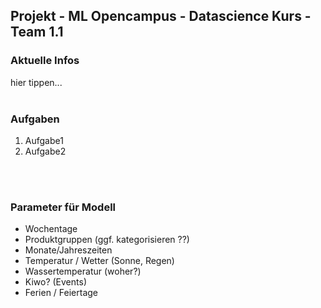 <h2>Projekt - ML Opencampus - Datascience Kurs - Team 1.1</h2>

<h3>Aktuelle Infos</h3>
hier tippen...
<br><br>
<h3>Aufgaben</h3>
<ol>
  <li>Aufgabe1</li>
  <li>Aufgabe2</li>
</ol>
<br><br>
<h3>Parameter für Modell</h3>
<ul>
  <li>Wochentage</li>
  <li>Produktgruppen (ggf. kategorisieren ??)</li>
  <li>Monate/Jahreszeiten</li>
  <li>Temperatur / Wetter (Sonne, Regen)</li>
  <li>Wassertemperatur (woher?)</li>
  <li>Kiwo? (Events)</li>
  <li>Ferien / Feiertage</li>
</ul>

